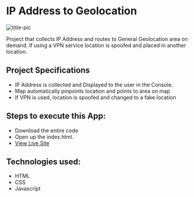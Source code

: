 # IP Address to Geolocation
![title-pic](loruki.png)

Project that collects IP Address and routes to General Geolocation area on demand. If using a VPN service location is spoofed and placed in another location.

## Project Specifications

- IP Address is collected and Displayed to the user in the Console.
- Map automatically pinpoints location and points to area on map
- If VPN is used, location is spoofed and changed to a fake location
 
## Steps to execute this App:
- Download the entire code 
- Open up the index.html.
- [View Live Site](https://anthonys1760.github.io/ipaddresstomap/)

## Technologies used: 
- HTML
- CSS
- Javascript

